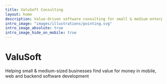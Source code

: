 ```yaml
---
title: ValuSoft Consulting
layout: home
description: Value-driven software consulting for small & medium enterprises
intro_image: "images/illustrations/pointing.svg"
intro_image_absolute: true
intro_image_hide_on_mobile: true
---
```


# ValuSoft

Helping small & medium-sized businesses find value for money in mobile, web and backend software development 